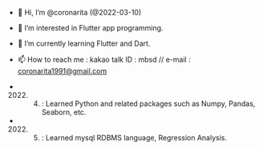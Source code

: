 - 👋 Hi, I’m @coronarita (@2022-03-10)

- 👀 I’m interested in Flutter app programming.
- 🌱 I’m currently learning Flutter and Dart.
- 📫 How to reach me : kakao talk ID : mbsd // e-mail : coronarita1991@gmail.com


- 2022. 04. : Learned Python and related packages such as Numpy, Pandas, Seaborn, etc.
- 2022. 05. : Learned mysql RDBMS language, Regression Analysis.

<!---
coronarita/coronarita is a ✨ special ✨ repository because its `README.md` (this file) appears on your GitHub profile.
You can click the Preview link to take a look at your changes.
--->
